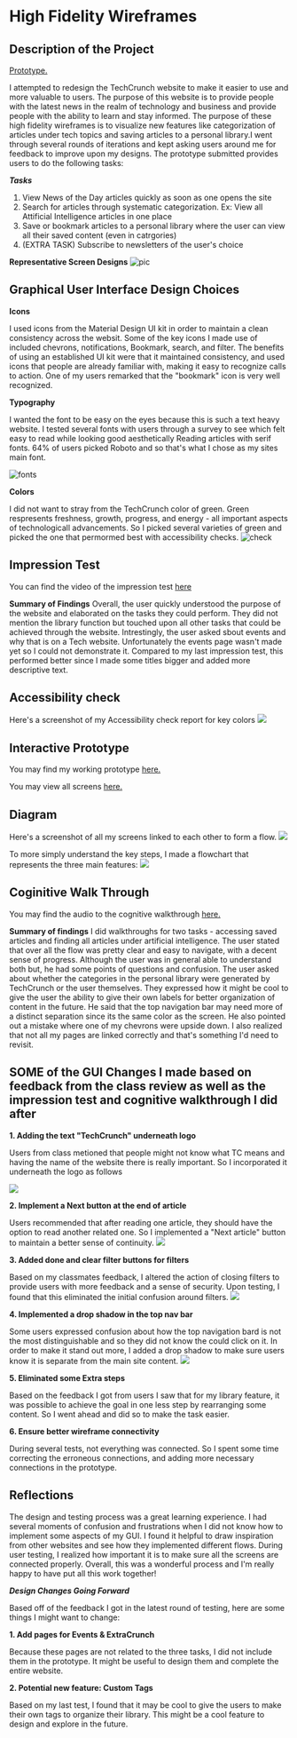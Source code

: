 # High Fidelity Wireframes

## Description of the Project

[Prototype.](https://www.figma.com/proto/V0V8dwrWILpboToyAR4MYm/TechCrunch?node-id=12%3A4&viewport=-184%2C-712%2C0.3589796721935272&scaling=min-zoom)

I attempted to redesign the TechCrunch website to make it easier to use and more valuable to users. The purpose of this website is to provide people with the latest news in the realm of technology and business and provide people with the ability to learn and stay informed.
The purpose of these high fidelity wireframes is to visualize new features like categorization of articles under tech topics and saving articles to a personal library.I went through several rounds of iterations and kept asking users around me for feedback to improve upon my designs. The prototype submitted provides users to do the following tasks:

***Tasks***
1. View News of the Day articles quickly as soon as one opens the site
2. Search for articles through systematic categorization. Ex: View all Attificial Intelligence articles in one place
3. Save or bookmark articles to a personal library where the user can view all their saved content (even in catrgories)
4. (EXTRA TASK) Subscribe to newsletters of the user's choice

**Representative Screen Designs**
![pic](https://github.com/anerichouhan/high-fidelity-wireframes/blob/master/Screen%20Shot%202020-05-27%20at%2011.55.40%20AM.png)

## Graphical User Interface Design Choices

**Icons**

I used icons from the Material Design UI kit in order to maintain a clean consistency across the websit. Some of the key icons I made use of included chevrons, notifications, Bookmark, search, and filter. The benefits of using an established UI kit were that it maintained consistency, and used icons that people are already familiar with, making it easy to recognize calls to action. One of my users remarked that the "bookmark" icon is very well recognized.

**Typography**

I wanted the font to be easy on the eyes because this is such a text heavy website. I tested several fonts with users through a survey to see which felt easy to read while looking good aesthetically Reading articles with serif fonts. 64% of users picked Roboto and so that's what I chose as my sites main font. 

![fonts](https://github.com/anerichouhan/high-fidelity-wireframes/blob/master/Screen%20Shot%202020-05-27%20at%2012.10.18%20PM.png)

**Colors**

I did not want to stray from the TechCrunch color of green. Green respresents freshness, growth, progress, and energy - all important aspects of technologicall advancements. So I picked several varieties of green and picked the one that permormed best with accessibility checks. 
![check](https://github.com/anerichouhan/high-fidelity-wireframes/blob/master/Screen%20Shot%202020-05-27%20at%2012.24.08%20PM.png)

## Impression Test
You can find the video of the impression test [here](https://drive.google.com/file/d/1M8F9-pFP5hNf1dMuqE4rwL9pKE67nesQ/view?usp=sharing)

**Summary of Findings**
Overall, the user quickly understood the purpose of the website and elaborated on the tasks they could perform. They did not mention the library function but touched upon all other tasks that could be achieved through the website. Intrestingly, the user asked sbout events and why that is on a Tech website. Unfortunately the events page wasn't made yet so I could not demonstrate it. Compared to my last impression test, this performed better since I made some titles bigger and added more descriptive text. 

## Accessibility check
Here's a screenshot of my Accessibility check report for key colors
![](https://github.com/anerichouhan/high-fidelity-wireframes/blob/master/Screen%20Shot%202020-05-27%20at%2012.34.04%20PM.png)

## Interactive Prototype

You may find my working prototype [here.](https://www.figma.com/proto/V0V8dwrWILpboToyAR4MYm/TechCrunch?node-id=12%3A4&viewport=-184%2C-712%2C0.3589796721935272&scaling=min-zoom)

You may view all screens [here.](https://www.figma.com/file/V0V8dwrWILpboToyAR4MYm/TechCrunch?node-id=12%3A4)

## Diagram

Here's a screenshot of all my screens linked to each other to form a flow. 
![](https://github.com/anerichouhan/high-fidelity-wireframes/blob/master/Screen%20Shot%202020-05-27%20at%2012.40.14%20PM.png)

To more simply understand the key steps, I made a flowchart that represents the three main features:
![](https://github.com/anerichouhan/high-fidelity-wireframes/blob/master/Screen%20Shot%202020-05-27%20at%2012.49.30%20PM.png)

## Coginitive Walk Through

You may find the audio to the cognitive walkthrough [here.](https://drive.google.com/file/d/1ZgNGtcSVKZHGjMV6FhHVg_qdEChud-2m/view?usp=sharing)

**Summary of findings**
I did walkthroughs for two tasks - accessing saved articles and finding all articles under artificial intelligence. The user stated that over all the flow was pretty clear and easy to navigate, with a decent sense of progress. Although the user was in general able to understand both but, he had some points of questions and confusion. The user asked about whether the categories in the personal library were generated by TechCrunch or the user themselves. They expressed how it might be cool to give the user the ability to give their own labels for better organization of content in the future. He said that the top navigation bar may need more of a distinct separation since its the same color as the screen. He also pointed out a mistake where one of my chevrons were upside down. I also realized that not all my pages are linked correctly and that's something I'd need to revisit. 

## SOME of the GUI Changes I made based on feedback from the class review as well as the impression test and cognitive walkthrough I did after

**1. Adding the text "TechCrunch" underneath logo**

Users from class metioned that people might not know what TC means and having the name of the website there is really important. So I incorporated it underneath the logo as follows

![](https://github.com/anerichouhan/high-fidelity-wireframes/blob/master/Screen%20Shot%202020-05-27%20at%201.38.14%20PM.png)

**2. Implement a Next button at the end of article**

Users recommended that after reading one article, they should have the option to read another related one. So I implemented a "Next article" button to maintain a better sense of continuity.
![](https://github.com/anerichouhan/high-fidelity-wireframes/blob/master/Screen%20Shot%202020-05-27%20at%201.41.36%20PM.png)

**3. Added done and clear filter buttons for filters**

Based on my classmates feedback, I altered the action of closing filters to provide users with more feedback and a sense of security. Upon testing, I found that this eliminated the initial confusion around filters.
![](https://github.com/anerichouhan/high-fidelity-wireframes/blob/master/Screen%20Shot%202020-05-27%20at%201.46.17%20PM.png)

**4. Implemented a drop shadow in the top nav bar**

Some users expressed confusion about how the top navigation bard is not the most distinguishable and so they did not know the could click on it. In order to make it stand out more, I added a drop shadow to make sure users know it is separate from the main site content. 
![](https://github.com/anerichouhan/high-fidelity-wireframes/blob/master/Screen%20Shot%202020-05-27%20at%201.52.01%20PM.png)

**5. Eliminated some Extra steps**

Based on the feedback I got from users I saw that for my library feature, it was possible to achieve the goal in one less step by rearranging some content. So I went ahead and did so to make the task easier. 

**6. Ensure better wireframe connectivity**

During several tests, not everything was connected. So I spent some time correcting the erroneous connections, and adding more necessary connections in the prototype. 


## Reflections

The design and testing process was a great learning experience. I had several moments of confusion and frustrations when I did not know how to implement some aspects of my GUI. I found it helpful to draw inspiration from other websites and see how they implemented different flows. During user testing, I realized how important it is to make sure all the screens are connected properly. Overall, this was a wonderful process and I'm really happy to have put all this work together!

***Design Changes Going Forward***

Based off of the feedback I got in the latest round of testing, here are some things I might want to change:

**1. Add pages for Events & ExtraCrunch**

Because these pages are not related to the three tasks, I did not include them in the prototype. It might be useful to design them and complete the entire website.

**2. Potential new feature: Custom Tags**

Based on my last test, I found that it may be cool to give the users to make their own tags to organize their library. This might be a cool feature to design and explore in the future. 


